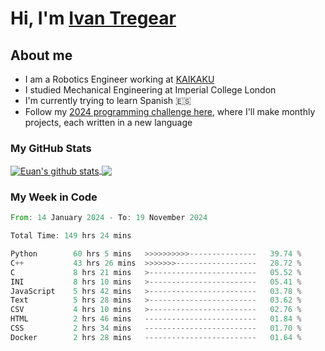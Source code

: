 # Hi, I'm [Ivan Tregear](https://www.linkedin.com/in/ivantregear/)

## About me

* I am a Robotics Engineer working at [KAIKAKU](https://github.com/KAIKAKU-AI)
* I studied Mechanical Engineering at Imperial College London
* I'm currently trying to learn Spanish :es:
* Follow my [2024 programming challenge here](https://github.com/ITregear?tab=repositories), where I'll make monthly projects, each written in a new language


### My GitHub Stats

<a href="#my-github-stats">
  <img align="center" src="https://github-readme-stats.vercel.app/api?username=itregear&count_private=true&show_icons=true&include_all_commits=true&theme=material-palenight" alt="Euan's github stats" />
</a>

<a href="#my-github-stats">
  <img align="center" src="https://github-readme-stats.vercel.app/api/top-langs/?username=itregear&layout=compact&theme=material-palenight" />
</a>

### My Week in Code
<!--START_SECTION:waka-->

```rust
From: 14 January 2024 - To: 19 November 2024

Total Time: 149 hrs 24 mins

Python        60 hrs 5 mins   >>>>>>>>>>---------------   39.74 %
C++           43 hrs 26 mins  >>>>>>>------------------   28.72 %
C             8 hrs 21 mins   >------------------------   05.52 %
INI           8 hrs 10 mins   >------------------------   05.41 %
JavaScript    5 hrs 42 mins   >------------------------   03.78 %
Text          5 hrs 28 mins   >------------------------   03.62 %
CSV           4 hrs 10 mins   >------------------------   02.76 %
HTML          2 hrs 46 mins   -------------------------   01.84 %
CSS           2 hrs 34 mins   -------------------------   01.70 %
Docker        2 hrs 28 mins   -------------------------   01.64 %
```

<!--END_SECTION:waka-->
